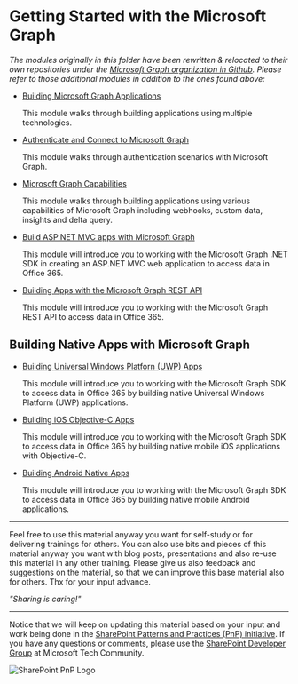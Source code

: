 # Getting Started with the Microsoft Graph

*The modules originally in this folder have been rewritten & relocated to their own repositories under the [Microsoft Graph organization in Github](https://github.com/microsoftgraph). Please refer to those additional modules in addition to the ones found above:*

- [Building Microsoft Graph Applications](https://github.com/microsoftgraph/msgraph-training-building-apps)

  This module walks through building applications using multiple technologies.

- [Authenticate and Connect to Microsoft Graph](https://github.com/microsoftgraph/msgraph-training-authentication)

  This module walks through authentication scenarios with Microsoft Graph.

- [Microsoft Graph Capabilities](https://github.com/microsoftgraph/msgraph-training-webhooks-customdata-insights)

  This module walks through building applications using various capabilities of Microsoft Graph including webhooks, custom data, insights and delta query.

- [Build ASP.NET MVC apps with Microsoft Graph](https://github.com/microsoftgraph/msgraph-training-aspnetmvcapp)

  This module will introduce you to working with the Microsoft Graph .NET SDK in creating an ASP.NET MVC web application to access data in Office 365.

- [Building Apps with the Microsoft Graph REST API](https://github.com/microsoftgraph/msgraph-training-restapi)

  This module will introduce you to working with the Microsoft Graph REST API to access data in Office 365.

## Building Native Apps with Microsoft Graph

- [Building Universal Windows Platforn (UWP) Apps](https://github.com/microsoftgraph/msgraph-training-uwp)

  This module will introduce you to working with the Microsoft Graph SDK to access data in Office 365 by building native Universal Windows Platform (UWP) applications.

- [Building iOS Objective-C Apps](https://github.com/microsoftgraph/msgraph-training-ios-objectivec)

  This module will introduce you to working with the Microsoft Graph SDK to access data in Office 365 by building native mobile iOS applications with Objective-C.

- [Building Android Native Apps](https://github.com/microsoftgraph/msgraph-training-android)

  This module will introduce you to working with the Microsoft Graph SDK to access data in Office 365 by building native mobile Android applications.

----------

Feel free to use this material anyway you want for self-study or for delivering trainings for others. You can also use bits and pieces of this material anyway you want with blog posts, presentations and also re-use this material in any other training. Please give us also feedback and suggestions on the material, so that we can improve this base material also for others. Thx for your input advance.

*"Sharing is caring!"*

----------

Notice that we will keep on updating this material based on your input and work being done in the [SharePoint Patterns and Practices (PnP) initiative](http://aka.ms/sppnp). If you have any questions or comments, please use the [SharePoint Developer Group](http://aka.ms/sppnp-community) at Microsoft Tech Community.

![SharePoint PnP Logo](https://devofficecdn.azureedge.net/media/Default/PnP/sppnp.png)